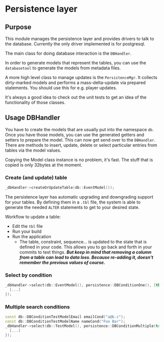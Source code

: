 # Persistence layer

## Purpose

This module manages the persistence layer and provides drivers to talk to the database. Currently the only driver implemented is for postgresql.

The main class for doing database interaction is the `DBHandler`.

In order to generate models that represent the tables, you can use the `databasetool` to generate the models from metadata files.

A more high level class to manage updates is the `PersistenceMgr`. It collects dirty-marked models and performs a mass-delta-update via prepared statements. You should use this for e.g. player updates.

It's always a good idea to check out the unit tests to get an idea of the functionality of those classes.

## Usage DBHandler

You have to create the models that are usually put into the namespace `db`. Once you have those models, you can use the generated getters and setters to prepare the model. This can now get send over to the `DBHandler`. There are methods to insert, update, delete or select particular entries from tables via the model values.

Copying the Model class instance is no problem, it's fast. The stuff that is copied is only 32bytes at the moment.

### Create (and update) table

```cpp
_dbHandler->createOrUpdateTable(db::EventModel());
```

The persistence layer has automatic upgrading and downgrading support for your tables. By defining them in a `.tbl` file, the system is able to generate the needed `ALTER` statements to get to your desired state.

Workflow to update a table:

- Edit the `tbl` file
- Run your build
- Run the application
  - The table, constraint, sequence... is updated to the state that is defined in your code. This allows you to go back and forth in your commits to test things. ***But keep in mind that removing a column from a table can lead to data loss. Because re-adding it, doesn't remember the previous values of course.***

### Select by condition

```cpp
_dbHandler->select(db::EventModel(), persistence::DBConditionOne(), [this] (db::EventModel&& model) {
  [...]
});
```

### Multiple search conditions

```cpp
const db::DBConditionTestModelEmail emailCond("a@b.c");
const db::DBConditionTestModelName nameCond("Foo Bar");
_dbHandler->select(db::TestModel(), persistence::DBConditionMultiple(true, {&emailCond, &nameCond})), [this] (db::TestModel&& model) {
  [...]
});
```
